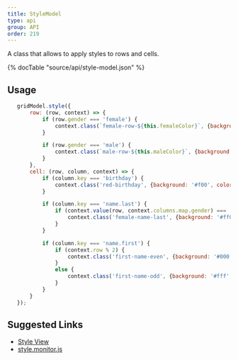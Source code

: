 ```yaml
---
title: StyleModel
type: api
group: API
order: 219
---
```

A class that allows to apply styles to rows and cells.

{% docTable "source/api/style-model.json" %}

## Usage

```javascript
   gridModel.style({
       row: (row, context) => {
           if (row.gender === 'female') {
               context.class(`female-row-${this.femaleColor}`, {background: '#' + this.femaleColor});
           }

           if (row.gender === 'male') {
               context.class(`male-row-${this.maleColor}`, {background: '#' + this.maleColor});
           }
       },
       cell: (row, column, context) => {
           if (column.key === 'birthday') {
               context.class('red-birthday', {background: '#f00', color: '#fff'});
           }

           if (column.key === 'name.last') {
               if (context.value(row, context.columns.map.gender) === 'female') {
                   context.class('female-name-last', {background: '#ff0', color: '#000'});
               }
           }

           if (column.key === 'name.first') {
               if (context.row % 2) {
                   context.class('first-name-even', {background: '#000', color: '#fff'});
               }
               else {
                   context.class('first-name-odd', {background: '#fff', color: '#000'});
               }
           }
       }
   });
```

## Suggested Links

* [Style View](/doc/api/style-view.html)
* [style.monitor.js](https://github.com/qgrid/ng2/blob/master/core/style/style.monitor.js)


